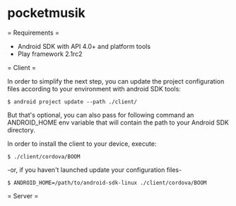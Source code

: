 pocketmusik
===========

= Requirements =

* Android SDK with API 4.0+ and platform tools
* Play framework 2.1rc2

= Client =

In order to simplify the next step, you can update the project configuration files according to your environment with android SDK tools:

```
$ android project update --path ./client/
```

But that's optional, you can also pass for following command an ANDROID_HOME env variable that will contain the path to your Android SDK directory.

In order to install the client to your device, execute:

```
$ ./client/cordova/BOOM
```

-or, if you haven't launched update your configuration files-

```
$ ANDROID_HOME=/path/to/android-sdk-linux ./client/cordova/BOOM
```


= Server =

